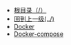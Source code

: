 * [根目录（/）](/README)
* [回到上一级(../)](docker/README)
* [Docker](Docker/Docker杂记.md)
* [Docker-compose](Docker/DockerCompose.md)
